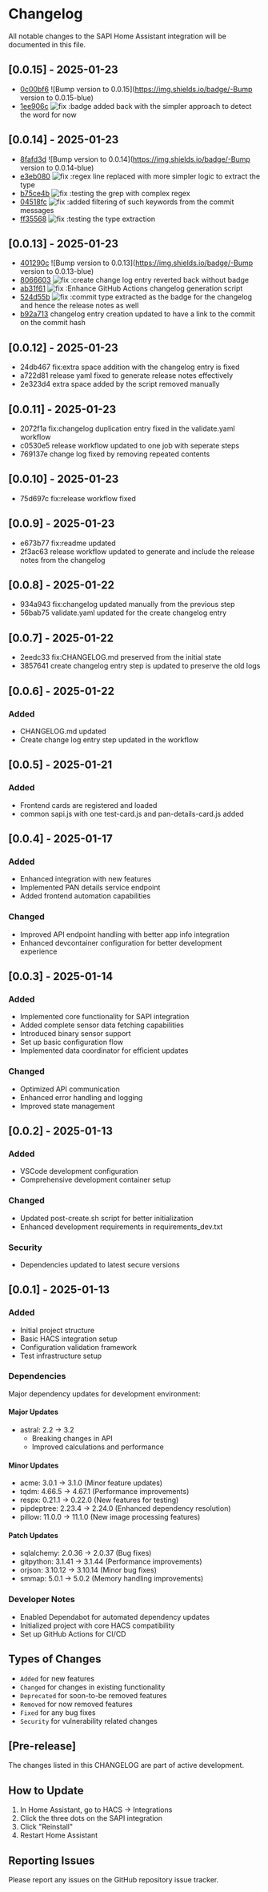 <!-- markdownlint-disable MD024 -->
# Changelog

All notable changes to the SAPI Home Assistant integration will be documented in this file.

## [0.0.15] - 2025-01-23

- [0c00bf6](https://github.com/ajaysinghnp/ha-sapi/commit/0c00bf6) ![Bump version to 0.0.15](<https://img.shields.io/badge/-Bump> version to 0.0.15-blue)
- [1ee906c](https://github.com/ajaysinghnp/ha-sapi/commit/1ee906c) ![fix](https://img.shields.io/badge/-fix-blue) :badge added back with the simpler approach to detect the word for now

## [0.0.14] - 2025-01-23

- [8fafd3d](https://github.com/ajaysinghnp/ha-sapi/commit/8fafd3d) ![Bump version to 0.0.14](<https://img.shields.io/badge/-Bump> version to 0.0.14-blue)
- [e3eb080](https://github.com/ajaysinghnp/ha-sapi/commit/e3eb080) ![fix](https://img.shields.io/badge/-fix-blue) :regex line replaced with more simpler logic to extract the type
- [b75ce4b](https://github.com/ajaysinghnp/ha-sapi/commit/b75ce4b) ![fix](https://img.shields.io/badge/-fix-blue) :testing the grep with complex regex
- [04518fc](https://github.com/ajaysinghnp/ha-sapi/commit/04518fc) ![fix](https://img.shields.io/badge/-fix-blue) :added filtering of such keywords from the commit messages
- [ff35568](https://github.com/ajaysinghnp/ha-sapi/commit/ff35568) ![fix](https://img.shields.io/badge/-fix-blue) :testing the type extraction

## [0.0.13] - 2025-01-23

- [401290c](https://github.com/ajaysinghnp/ha-sapi/commit/401290c) ![Bump version to 0.0.13](<https://img.shields.io/badge/-Bump> version to 0.0.13-blue)
- [8066603](https://github.com/ajaysinghnp/ha-sapi/commit/8066603) ![fix](https://img.shields.io/badge/-fix-blue) :create change log entry reverted back without badge
- [ab31f61](https://github.com/ajaysinghnp/ha-sapi/commit/ab31f61) ![fix](https://img.shields.io/badge/-fix-blue) :Enhance GitHub Actions changelog generation script
- [524d55b](https://github.com/ajaysinghnp/ha-sapi/commit/524d55b) ![fix](https://img.shields.io/badge/-fix-blue) :commit type extracted as the badge for the changelog and hence the release notes as well
- [b92a713](https://github.com/ajaysinghnp/ha-sapi/commit/b92a713) changelog entry creation updated to have a link to the commit on the commit hash

## [0.0.12] - 2025-01-23

- 24db467 fix:extra space addition with the changelog entry is fixed
- a722d81 release yaml fixed to generate release notes effectively
- 2e323d4 extra space added by the script removed manually

## [0.0.11] - 2025-01-23

- 2072f1a fix:changelog duplication entry fixed in the validate.yaml workflow
- c0530e5 release workflow updated to one job with seperate steps
- 769137e change log fixed by removing repeated contents

## [0.0.10] - 2025-01-23

- 75d697c fix:release workflow fixed

## [0.0.9] - 2025-01-23

- e673b77 fix:readme updated
- 2f3ac63 release workflow updated to generate and include the release notes from the changelog

## [0.0.8] - 2025-01-22

- 934a943 fix:changelog updated manually from the previous step
- 56bab75 validate.yaml updated for the create changelog entry

## [0.0.7] - 2025-01-22

- 2eedc33 fix:CHANGELOG.md preserved from the initial state
- 3857641 create changelog entry step is updated to preserve the old logs

## [0.0.6] - 2025-01-22

### Added

- CHANGELOG.md updated
- Create change log entry step updated in the workflow

## [0.0.5] - 2025-01-21

### Added

- Frontend cards are registered and loaded
- common sapi.js with one test-card.js and pan-details-card.js added

## [0.0.4] - 2025-01-17

### Added

- Enhanced integration with new features
- Implemented PAN details service endpoint
- Added frontend automation capabilities

### Changed

- Improved API endpoint handling with better app info integration
- Enhanced devcontainer configuration for better development experience

## [0.0.3] - 2025-01-14

### Added

- Implemented core functionality for SAPI integration
- Added complete sensor data fetching capabilities
- Introduced binary sensor support
- Set up basic configuration flow
- Implemented data coordinator for efficient updates

### Changed

- Optimized API communication
- Enhanced error handling and logging
- Improved state management

## [0.0.2] - 2025-01-13

### Added

- VSCode development configuration
- Comprehensive development container setup

### Changed

- Updated post-create.sh script for better initialization
- Enhanced development requirements in requirements_dev.txt

### Security

- Dependencies updated to latest secure versions

## [0.0.1] - 2025-01-13

### Added

- Initial project structure
- Basic HACS integration setup
- Configuration validation framework
- Test infrastructure setup

### Dependencies

Major dependency updates for development environment:

#### Major Updates

- astral: 2.2 → 3.2
  - Breaking changes in API
  - Improved calculations and performance

#### Minor Updates

- acme: 3.0.1 → 3.1.0 (Minor feature updates)
- tqdm: 4.66.5 → 4.67.1 (Performance improvements)
- respx: 0.21.1 → 0.22.0 (New features for testing)
- pipdeptree: 2.23.4 → 2.24.0 (Enhanced dependency resolution)
- pillow: 11.0.0 → 11.1.0 (New image processing features)

#### Patch Updates

- sqlalchemy: 2.0.36 → 2.0.37 (Bug fixes)
- gitpython: 3.1.41 → 3.1.44 (Performance improvements)
- orjson: 3.10.12 → 3.10.14 (Minor bug fixes)
- smmap: 5.0.1 → 5.0.2 (Memory handling improvements)

### Developer Notes

- Enabled Dependabot for automated dependency updates
- Initialized project with core HACS compatibility
- Set up GitHub Actions for CI/CD

## Types of Changes

- `Added` for new features
- `Changed` for changes in existing functionality
- `Deprecated` for soon-to-be removed features
- `Removed` for now removed features
- `Fixed` for any bug fixes
- `Security` for vulnerability related changes

## [Pre-release]

The changes listed in this CHANGELOG are part of active development.

## How to Update

1. In Home Assistant, go to HACS → Integrations
2. Click the three dots on the SAPI integration
3. Click "Reinstall"
4. Restart Home Assistant

## Reporting Issues

Please report any issues on the GitHub repository issue tracker.
